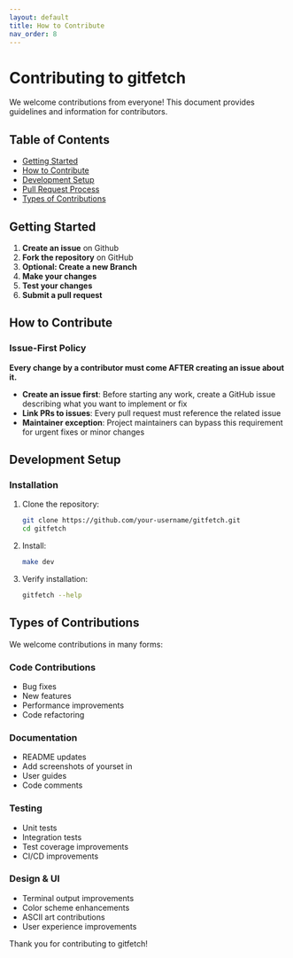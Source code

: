 ```yaml
---
layout: default
title: How to Contribute
nav_order: 8
---
```


# Contributing to gitfetch

We welcome contributions from everyone! This document provides guidelines and information for contributors.

## Table of Contents

- [Getting Started](#getting-started)
- [How to Contribute](#how-to-contribute)
- [Development Setup](#development-setup)
- [Pull Request Process](#pull-request-process)
- [Types of Contributions](#types-of-contributions)

## Getting Started

1. **Create an issue** on Github
2. **Fork the repository** on GitHub
3. **Optional: Create a new Branch**
4. **Make your changes**
5. **Test your changes**
6. **Submit a pull request**

## How to Contribute

### Issue-First Policy

**Every change by a contributor must come AFTER creating an issue about it.**

- **Create an issue first**: Before starting any work, create a GitHub issue describing what you want to implement or fix
- **Link PRs to issues**: Every pull request must reference the related issue
- **Maintainer exception**: Project maintainers can bypass this requirement for urgent fixes or minor changes

## Development Setup

### Installation

1. Clone the repository:

   ```bash
   git clone https://github.com/your-username/gitfetch.git
   cd gitfetch
   ```

2. Install:

   ```bash
   make dev
   ```

3. Verify installation:
   ```bash
   gitfetch --help
   ```

## Types of Contributions

We welcome contributions in many forms:

### Code Contributions

- Bug fixes
- New features
- Performance improvements
- Code refactoring

### Documentation

- README updates
- Add screenshots of yourset in
- User guides
- Code comments

### Testing

- Unit tests
- Integration tests
- Test coverage improvements
- CI/CD improvements

### Design & UI

- Terminal output improvements
- Color scheme enhancements
- ASCII art contributions
- User experience improvements

Thank you for contributing to gitfetch!

